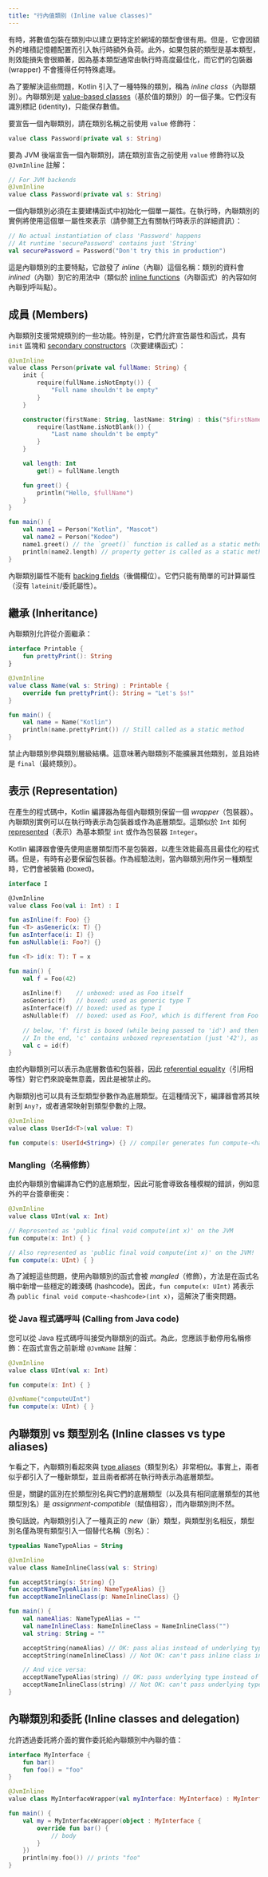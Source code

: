 ```yaml
---
title: "行內值類別 (Inline value classes)"
---
```

有時，將數值包裝在類別中以建立更特定於網域的類型會很有用。但是，它會因額外的堆積記憶體配置而引入執行時額外負荷。此外，如果包裝的類型是基本類型，則效能損失會很顯著，因為基本類型通常由執行時高度最佳化，而它們的包裝器 (wrapper) 不會獲得任何特殊處理。

為了要解決這些問題，Kotlin 引入了一種特殊的類別，稱為 *inline class*（內聯類別）。內聯類別是 [value-based classes](https://github.com/Kotlin/KEEP/blob/master/notes/value-classes)（基於值的類別）的一個子集。它們沒有識別標記 (identity)，只能保存數值。

要宣告一個內聯類別，請在類別名稱之前使用 `value` 修飾符：

```kotlin
value class Password(private val s: String)
```

要為 JVM 後端宣告一個內聯類別，請在類別宣告之前使用 `value` 修飾符以及 `@JvmInline` 註解：

```kotlin
// For JVM backends
@JvmInline
value class Password(private val s: String)
```

一個內聯類別必須在主要建構函式中初始化一個單一屬性。在執行時，內聯類別的實例將使用這個單一屬性來表示（請參閱[下方](#representation)有關執行時表示的詳細資訊）：

```kotlin
// No actual instantiation of class 'Password' happens
// At runtime 'securePassword' contains just 'String'
val securePassword = Password("Don't try this in production") 
```

這是內聯類別的主要特點，它啟發了 *inline*（內聯）這個名稱：類別的資料會 *inlined*（內聯）到它的用法中（類似於 [inline functions](inline-functions)（內聯函式）的內容如何內聯到呼叫點）。

## 成員 (Members)

內聯類別支援常規類別的一些功能。特別是，它們允許宣告屬性和函式，具有 `init` 區塊和 [secondary constructors](classes#secondary-constructors)（次要建構函式）：

```kotlin
@JvmInline
value class Person(private val fullName: String) {
    init {
        require(fullName.isNotEmpty()) {
            "Full name shouldn't be empty"
        }
    }

    constructor(firstName: String, lastName: String) : this("$firstName $lastName") {
        require(lastName.isNotBlank()) {
            "Last name shouldn't be empty"
        }
    }

    val length: Int
        get() = fullName.length

    fun greet() {
        println("Hello, $fullName")
    }
}

fun main() {
    val name1 = Person("Kotlin", "Mascot")
    val name2 = Person("Kodee")
    name1.greet() // the `greet()` function is called as a static method
    println(name2.length) // property getter is called as a static method
}
```

內聯類別屬性不能有 [backing fields](properties#backing-fields)（後備欄位）。它們只能有簡單的可計算屬性（沒有 `lateinit`/委託屬性）。

## 繼承 (Inheritance)

內聯類別允許從介面繼承：

```kotlin
interface Printable {
    fun prettyPrint(): String
}

@JvmInline
value class Name(val s: String) : Printable {
    override fun prettyPrint(): String = "Let's $s!"
}

fun main() {
    val name = Name("Kotlin")
    println(name.prettyPrint()) // Still called as a static method
}
```

禁止內聯類別參與類別層級結構。這意味著內聯類別不能擴展其他類別，並且始終是 `final`（最終類別）。

## 表示 (Representation)

在產生的程式碼中，Kotlin 編譯器為每個內聯類別保留一個 *wrapper*（包裝器）。內聯類別實例可以在執行時表示為包裝器或作為底層類型。這類似於 `Int` 如何 [represented](numbers#boxing-and-caching-numbers-on-the-java-virtual-machine)（表示）為基本類型 `int` 或作為包裝器 `Integer`。

Kotlin 編譯器會優先使用底層類型而不是包裝器，以產生效能最高且最佳化的程式碼。但是，有時有必要保留包裝器。作為經驗法則，當內聯類別用作另一種類型時，它們會被裝箱 (boxed)。

```kotlin
interface I

@JvmInline
value class Foo(val i: Int) : I

fun asInline(f: Foo) {}
fun <T> asGeneric(x: T) {}
fun asInterface(i: I) {}
fun asNullable(i: Foo?) {}

fun <T> id(x: T): T = x

fun main() {
    val f = Foo(42) 
    
    asInline(f)    // unboxed: used as Foo itself
    asGeneric(f)   // boxed: used as generic type T
    asInterface(f) // boxed: used as type I
    asNullable(f)  // boxed: used as Foo?, which is different from Foo
    
    // below, 'f' first is boxed (while being passed to 'id') and then unboxed (when returned from 'id') 
    // In the end, 'c' contains unboxed representation (just '42'), as 'f' 
    val c = id(f)  
}
```

由於內聯類別可以表示為底層數值和包裝器，因此 [referential equality](equality#referential-equality)（引用相等性）對它們來說毫無意義，因此是被禁止的。

內聯類別也可以具有泛型類型參數作為底層類型。在這種情況下，編譯器會將其映射到 `Any?`，或者通常映射到類型參數的上限。

```kotlin
@JvmInline
value class UserId<T>(val value: T)

fun compute(s: UserId<String>) {} // compiler generates fun compute-<hashcode>(s: Any?)
```

### Mangling（名稱修飾）

由於內聯類別會編譯為它們的底層類型，因此可能會導致各種模糊的錯誤，例如意外的平台簽章衝突：

```kotlin
@JvmInline
value class UInt(val x: Int)

// Represented as 'public final void compute(int x)' on the JVM
fun compute(x: Int) { }

// Also represented as 'public final void compute(int x)' on the JVM!
fun compute(x: UInt) { }
```

為了減輕這些問題，使用內聯類別的函式會被 *mangled*（修飾），方法是在函式名稱中新增一些穩定的雜湊碼 (hashcode)。因此，`fun compute(x: UInt)` 將表示為 `public final void compute-<hashcode>(int x)`，這解決了衝突問題。

### 從 Java 程式碼呼叫 (Calling from Java code)

您可以從 Java 程式碼呼叫接受內聯類別的函式。為此，您應該手動停用名稱修飾：在函式宣告之前新增 `@JvmName` 註解：

```kotlin
@JvmInline
value class UInt(val x: Int)

fun compute(x: Int) { }

@JvmName("computeUInt")
fun compute(x: UInt) { }
```

## 內聯類別 vs 類型別名 (Inline classes vs type aliases)

乍看之下，內聯類別看起來與 [type aliases](type-aliases)（類型別名）非常相似。事實上，兩者似乎都引入了一種新類型，並且兩者都將在執行時表示為底層類型。

但是，關鍵的區別在於類型別名與它們的底層類型（以及具有相同底層類型的其他類型別名）是 *assignment-compatible*（賦值相容），而內聯類別則不然。

換句話說，內聯類別引入了一種真正的 *new*（新）類型，與類型別名相反，類型別名僅為現有類型引入一個替代名稱（別名）：

```kotlin
typealias NameTypeAlias = String

@JvmInline
value class NameInlineClass(val s: String)

fun acceptString(s: String) {}
fun acceptNameTypeAlias(n: NameTypeAlias) {}
fun acceptNameInlineClass(p: NameInlineClass) {}

fun main() {
    val nameAlias: NameTypeAlias = ""
    val nameInlineClass: NameInlineClass = NameInlineClass("")
    val string: String = ""

    acceptString(nameAlias) // OK: pass alias instead of underlying type
    acceptString(nameInlineClass) // Not OK: can't pass inline class instead of underlying type

    // And vice versa:
    acceptNameTypeAlias(string) // OK: pass underlying type instead of alias
    acceptNameInlineClass(string) // Not OK: can't pass underlying type instead of inline class
}
```

## 內聯類別和委託 (Inline classes and delegation)

允許透過委託將介面的實作委託給內聯類別中內聯的值：

```kotlin
interface MyInterface {
    fun bar()
    fun foo() = "foo"
}

@JvmInline
value class MyInterfaceWrapper(val myInterface: MyInterface) : MyInterface by myInterface

fun main() {
    val my = MyInterfaceWrapper(object : MyInterface {
        override fun bar() {
            // body
        }
    })
    println(my.foo()) // prints "foo"
}
```